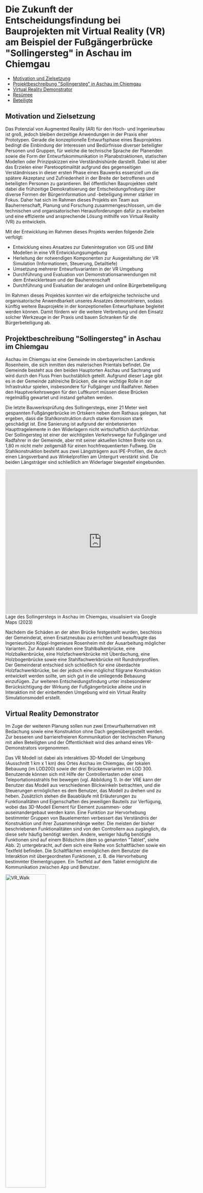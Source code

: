 <!--https://mkrausai.github.io/research/01_SciML/01_BH_PedestrianBridge_XAI/-->
<script src='https://cdnjs.cloudflare.com/ajax/libs/mathjax/2.7.4/MathJax.js?config=default'></script>


# Die Zukunft der Entscheidungsfindung bei Bauprojekten mit Virtual Reality (VR) am Beispiel der Fußgängerbrücke "Sollingersteg" in Aschau im Chiemgau

<!-- A repository of structural information on the design of pedestrian bridges
============================== -->

*   [Motivation und Zielsetzung](#description)
*   [Projektbeschreibung "Sollingersteg" in Aschau im Chiemgau](#content)
*   [Virtual Reality Demonstrator](#VRDemonstrator)
*   [Resümee](#conclusions)
*   [Beteiligte](#contributors)

<!-- -->
<!-- *   [Citation](#citation)-->

## <a name="description"></a>Motivation und Zielsetzung

Das Potenzial von Augmented Reality (AR) für den Hoch- und Ingenieurbau ist groß, jedoch bleiben derzeitige Anwendungen in der Praxis eher Prototypen. Gerade die konzeptionelle Entwurfsphase eines Bauprojektes bedingt die Einbindung der Interessen und Bedürfnisse diverser beteiligter Personen und Gruppen, für welche die technische Sprache der Planenden sowie die Form der Entwurfskommunikation in Planabstraktionen, statischen Modellen oder Prinzipskizzen eine Verständnishürde darstellt. Dabei ist aber das Erzielen einer Paretooptimalität aufgrund des gegenseitigen Verständnisses in dieser ersten Phase eines Bauwerks essenziell um die spätere Akzeptanz und Zufriedenheit in der Breite der betroffenen und beteiligten Personen zu garantieren. Bei öffentlichen Bauprojekten steht dabei die frühzeitige Demokratisierung der Entscheidungsfindung über diverse Formen der Bürgerinformation und -beteiligung immer stärker im Fokus. Daher hat sich im Rahmen dieses Projekts ein Team aus Bauherrenschaft, Planung und Forschung zusammengeschlossen, um die technischen und organisatorischen Herausforderungen dafür zu erarbeiten und eine effiziente und ansprechende Lösung mithilfe von Virtual Reality (VR) zu entwickeln.

Mit der Entwicklung im Rahmen dieses Projekts werden folgende Ziele verfolgt: 
* Entwicklung eines Ansatzes zur Datenintegration von GIS und BIM Modellen in eine VR Entwicklungsumgebung
* Herleitung der notwendigen Komponenten zur Ausgestaltung der VR Simulation (Informationen, Steuerung, Detailtiefe) 
* Umsetzung mehrerer Entwurfsvarianten in der VR Umgebung
* Durchführung und Evaluation von Demonstrationsanwendungen mit dem Entwicklerteam und der Bauherrenschaft
* Durchführung und Evaluation der analogen und online Bürgerbeteiligung

Im Rahmen dieses Projektes konnten wir die erfolgreiche technische und organisatorische Anwendbarkeit unseres Ansatzes demonstrieren, sodass künftig weitere Bauprojekte in der konzeptionellen Entwurfsphase begleitet werden können. Damit fördern wir die weitere Verbreitung und den Einsatz solcher Werkzeuge in der Praxis und bauen Schranken für die Bürgerbeteiligung ab.


## <a name="content"></a> Projektbeschreibung "Sollingersteg" in Aschau im Chiemgau
Aschau im Chiemgau ist eine Gemeinde im oberbayerischen Landkreis Rosenheim, die sich inmitten des malerischen Prientals befindet. Die Gemeinde besteht aus den beiden Hauptorten Aschau und Sachrang und wird durch den Fluss Prien buchstäblich geteilt. Aufgrund dieser Lage gibt es in der Gemeinde zahlreiche Brücken, die eine wichtige Rolle in der Infrastruktur spielen, insbesondere für Fußgänger und Radfahrer. Neben den Hauptverkehrswegen für den Luftkurort müssen diese Brücken regelmäßig gewartet und instand gehalten werden.

Die letzte Bauwerksprüfung des Sollingerstegs, einer 21 Meter weit gespannten Fußgängerbrücke im Ortskern neben dem Rathaus gelegen, hat ergeben, dass die Stahlkonstruktion durch starke Korrosion stark geschädigt ist. Eine Sanierung ist aufgrund der einbetonierten Haupttragelemente in den Widerlagern nicht wirtschaftlich durchführbar. Der Sollingersteg ist einer der wichtigsten Verkehrswege für Fußgänger und Radfahrer in der Gemeinde, aber mit seiner aktuellen lichten Breite von ca. 1,80 m nicht mehr zeitgemäß für einen hochfrequentierten Fußweg. Die Stahlkonstruktion besteht aus zwei Längsträgern aus IPE-Profilen, die durch einen Längsverband aus Winkelprofilen am Untergurt verstärkt sind. Die beiden Längsträger sind schließlich am Widerlager biegesteif eingebunden.

<iframe src="https://www.google.com/maps/embed?pb=!1m14!1m12!1m3!1d167.5928082780064!2d12.323317008203363!3d47.77204415067!2m3!1f0!2f0!3f0!3m2!1i1024!2i768!4f13.1!5e0!3m2!1sen!2sde!4v1678528976927!5m2!1sen!2sde" width="600" height="450" style="border:0;" allowfullscreen="" loading="lazy" referrerpolicy="no-referrer-when-downgrade"></iframe>
 <br />
Lage des Sollingerstegs in Aschau im Chiemgau, visualisiert via Google Maps (2023)<br />

Nachdem die Schäden an der alten Brücke festgestellt wurden, beschloss der Gemeinderat, einen Ersatzneubau zu errichten und beauftragte das Ingenieurbüro Köppl-Ingenieure Rosenheim mit der Ausarbeitung möglicher Varianten. Zur Auswahl standen eine Stahlbalkenbrücke, eine Holzbalkenbrücke, eine Holzfachwerkbrücke mit Überdachung, eine Holzbogenbrücke sowie eine Stahlfachwerkbrücke mit Rundrohrprofilen. Der Gemeinderat entschied sich schließlich für eine überdachte Holzfachwerkbrücke, bei der jedoch eine möglichst filigrane Konstruktion entwickelt werden sollte, um sich gut in die umliegende Bebauung einzufügen. Zur weiteren Entscheidungsfindung unter insbesonderer Berücksichtigung der Wirkung der Fußgängerbrücke alleine und in Interaktion mit der einbettenden Umgebung wird ein Virtual Reality Simulationsmodell erstellt.


## <a name="sec:VRDemonstrator"></a> Virtual Reality Demonstrator
Im Zuge der weiteren Planung sollen nun zwei Entwurfsalternativen mit Bedachung sowie eine Konstruktion ohne Dach gegenübergestellt werden. Zur besseren und barrierefreieren Kommunikation der technischen Planung mit allen Beteiligten und der Öffentlichkeit wird dies anhand eines VR-Demonstrators vorgenommen.

Das VR Modell ist dabei als interaktives 3D-Modell der Umgebung (Ausschnitt 1 km x 1 km) des Ortes Aschau im Chiemgau, der lokalen Bebauung (im LOD200) sowie der drei Brückenvarianten im LOD 300. Benutzende können sich mit Hilfe der Controllertasten oder eines Teleportationsstrahls frei bewegen (vgl. Abbildung 1). In der VRE kann der Benutzer das Modell aus verschiedenen Blickwinkeln betrachten, und die Steuerungen ermöglichen es dem Benutzer, das Modell zu drehen und zu heben. Zusätzlich stehen die Bauabläufe mit Erläuterungen zu Funktionalitäten und Eigenschaften des jeweiligen Bauteils zur Verfügung, wobei das 3D-Modell Element für Element zusammen- oder auseinandergebaut werden kann. Eine Funktion zur Hervorhebung bestimmter Gruppen von Bauelementen verbessert das Verständnis der Konstruktion und ihrer Zusammenhänge weiter. Die meisten der bisher beschriebenen Funktionalitäten sind von den Controllern aus zugänglich, da diese sehr häufig benötigt werden. Andere, weniger häufig benötigte Funktionen sind auf einem Bildschirm (dem so genannten "Tablet", siehe Abb. 2) untergebracht, auf dem sich eine Reihe von Schaltflächen sowie ein Textfeld befinden. Die Schaltflächen ermöglichen dem Benutzer die Interaktion mit übergeordneten Funktionen, z. B. die Hervorhebung bestimmter Elementgruppen. Ein Textfeld auf dem Tablet ermöglicht die Kommunikation zwischen App und Benutzer.

<img class="centered-image" src="https://mkrausai.github.io/research/01_SciML/02_SollingerstegAschau_VR/figs/Snapshot.PNG" width="50%" alt="VR_Walk" /><br />
[![Abbildung 1: VR Rundgang über die Brückenvarianten beim "Sollingersteg Aschau im Chiemgau"]()](https://www.youtube.com/watch?v=qbr8kGF8zXU&t=1s "VR Rundgang über die Brückenvarianten beim "Sollingersteg Aschau im Chiemgau"")

Die Benutzererfahrung in der VR folgt den Schritten (i) Tutorial, (ii) Lernphase und (iii) Prüfung durch einen Quizmodus. Da wir davon ausgehen, dass viele Diskussionsteilnehmer mit VR nicht vertraut sind, wird ein einführendes Tutorial angeboten, das die wichtigsten Funktionen der VRE erklärt. Die Lernphase ist schülerzentriert, wobei die beschriebenen Funktionalitäten genutzt werden können, um die Konstruktionsdetails kennenzulernen und zu erkunden. Um die Lernerfahrung interaktiv zu gestalten, führen wir den Quiz-Modus ein, bei dem den Benutzern Multiple-Choice-Fragen oder schriftliche Antworten zur Konstruktion gestellt werden. 


<div style="text-align:center;">
  <iframe width="560" height="315" src="https://www.youtube.com/embed/qbr8kGF8zXU" frameborder="0" allowfullscreen></iframe>
</div>


Die Umsetzung im Rahmen dieses Projektes erfolgte mit Unity auf einer Oculus Quest 2. 



Für eine realistische Darstellung der drei Varianten und um alle Unklarheiten im Hinblick auf die umliegende Bebauung zu klären, wurde das Gelände maßstabsgetreu als GIS Modell in Unity 

mithilfe eines Laserscans aufgenommen und die Brückenvarianten wurden dort implementiert.   

Für die Pistensanierung 10-28 am Flughafen Zürich erstellten wir ein BIM-Modell, welches nicht nur Pläne und Bauteillisten generiert, sondern auch Einblick in den zukünftigen Flughafenbetrieb bietet und so eine effiziente Bewirtschaftung der Anlagen für die Zukunft garantiert. Weiter wurden für den Bauherrn verschiedene dynamische Virtual Reality-Simulationen der Ausfallszenarien von Befeuerungselementen bei Start- und Landesituationen mit der Software Unity erstellt, um die Sichtbarkeit der Piste aus dem Cockpit in Notfällen wie beispielsweise starkem Nebel überprüfen zu können.





<img class="centered-image" src="https://mkrausai.github.io/research/01_SciML/02_SollingerstegAschau_VR/figs/Snapshot.PNG" width="50%" alt="VR_Walk" /><br />
[![Abbildung 2: VR Rundgang über die Brückenvarianten beim "Sollingersteg Aschau im Chiemgau"]()](https://www.youtube.com/watch?v=qbr8kGF8zXU&t=1s "VR Rundgang über die Brückenvarianten beim "Sollingersteg Aschau im Chiemgau"")




## <a name="sec:conclusions"></a> Resümee

In einer weiteren Gemeinderatssitzung wurden verschiedene Varianten der Fachwerkbrücke vorgestellt und diskutiert, darunter eine reine Holzvariante und eine Variante mit Stahlrundstäben als Zugglieder. Schließlich wurde die Holz- und Stahlfachwerkbrücke als Kompromiss zwischen Nachhaltigkeit und filigraner Bauweise ausgewählt, da sie im Gegensatz zur reinen Holzvariante weniger massiv ist.



Für eine objektive Darstellung der drei Varianten und um alle Unklarheiten im Hinblick auf die umliegende Bebauung zu klären, wurde das Gelände mithi




## <a name="sec:contributors"></a> Beteiligte

<div style="display:flex">
  <div style="flex:1; margin-right:10px">
    <img src="https://mkrausai.github.io/img/persons/Michael6_3.jpg" alt="Michael" style="width:100%">
    <div style="text-align:center"> Dr. Michael A. Kraus, M.Sc.(hons) <br />
Oberassistent and Co-Leitung des Immersive Design Lab von Design++ an der ETH Zürich <br /></div>
  </div>
  <div style="flex:1; margin-right:10px">
    <img src="https://mkrausai.github.io/research/01_SciML/02_SollingerstegAschau_VR/figs/koeppl_portrait.jpg" alt="Bild 2" style="width:100%">
    <div style="text-align:center">M.Eng. Johannes Köppl<br />
Prokurist und Gesellschafter der Köppl-Ingenieure GmbH Rosenheim <br /></div>
  </div>
  <div style="flex:1; margin-right:10px">
    <img src="https://mkrausai.github.io/research/01_SciML/02_SollingerstegAschau_VR/figs/max.jpg" alt="Max" style="width:100%">
    <div style="text-align:center">M.Sc. Maximilian Rietschel <br /> Gründer und Inhaber "Romantic Technologies" Zürich</div>
  </div>
  <div style="flex:1">
    <img src="https://mkrausai.github.io/research/01_SciML/02_SollingerstegAschau_VR/figs/Eder_portrait.png" alt="Fritz" style="width:95%">
    <div style="text-align:center"> M.Eng. Friedrich Eder <br /> OTH Regensburg </div>
  </div>
</div>






# Kontakt und Projektleitung
** Bauherrenschaft **
Dr. Michael A. Kraus, M.Sc.(hons)


** Entwurf und Tragwerksplanung **
M.ENg. Michael A. Kraus, M.Sc.(hons)

<h2>Virtual Reality</h2>
<p>Dr. Michael A. Kraus, M.Sc.(hons)</p>
<p>Institut für Baustatik und Konstruktion (IBK)</p>
<p>ETH Zürich</p>
<p>Email: kraus@ibk.baug.ethz.ch</p>
<p>Webseite: <a href="https://kaufmann.ibk.ethz.ch/de/personen/mitarbeitende/dr-michael-anton-kraus.html">https://kaufmann.ibk.ethz.ch/de/personen/mitarbeitende/dr-michael-anton-kraus.html</a></p>



** Virtual Reality **
Dr. Michael A. Kraus, M.Sc.(hons) 
Institut für Baustatik und Konstruktion (IBK)
ETH Zürich
kraus@ibk.baug.ethz.ch
https://kaufmann.ibk.ethz.ch/de/personen/mitarbeitende/dr-michael-anton-kraus.html


------------
Shield: [![CC BY 4.0][cc-by-shield]][cc-by]

This work is licensed under a
[Creative Commons Attribution 4.0 International License][cc-by].

[![CC BY 4.0][cc-by-image]][cc-by]

[cc-by]: http://creativecommons.org/licenses/by/4.0/
[cc-by-image]: https://i.creativecommons.org/l/by/4.0/88x31.png
[cc-by-shield]: https://img.shields.io/badge/License-CC%20BY%204.0-lightgrey.svg

